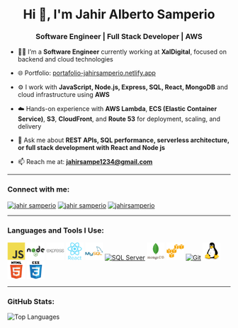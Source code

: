 <h1 align="center">Hi 👋, I'm Jahir Alberto Samperio</h1>
<h3 align="center">Software Engineer | Full Stack Developer | AWS </h3>

- 👨‍💻 I’m a **Software Engineer** currently working at **XalDigital**, focused on backend and cloud technologies

- 🌐 Portfolio: [portafolio-jahirsamperio.netlify.app](https://portafolio-jahirsamperio.netlify.app/)

- ⚙️ I work with **JavaScript, Node.js, Express, SQL, React, MongoDB** and cloud infrastructure using **AWS**

- ☁️ Hands-on experience with **AWS Lambda**, **ECS (Elastic Container Service)**, **S3**, **CloudFront**, and **Route 53** for deployment, scaling, and delivery

- 💬 Ask me about **REST APIs, SQL performance, serverless architecture, or full stack development with React and Node js**

- 📫 Reach me at: **jahirsampe1234@gmail.com**

---

<h3 align="left">Connect with me:</h3>
<p align="left">
<a href="https://linkedin.com/in/jahir-samperio-b03091255" target="blank"><img align="center" src="https://raw.githubusercontent.com/rahuldkjain/github-profile-readme-generator/master/src/images/icons/Social/linked-in-alt.svg" alt="jahir samperio" height="30" width="40" /></a>
<a href="https://fb.com/jahir.samperio.92" target="blank"><img align="center" src="https://raw.githubusercontent.com/rahuldkjain/github-profile-readme-generator/master/src/images/icons/Social/facebook.svg" alt="jahir samperio" height="30" width="40" /></a>
<a href="https://instagram.com/jahirsamperio" target="blank"><img align="center" src="https://raw.githubusercontent.com/rahuldkjain/github-profile-readme-generator/master/src/images/icons/Social/instagram.svg" alt="jahirsamperio" height="30" width="40" /></a>
</p>

---

<h3 align="left">Languages and Tools I Use:</h3>
<p align="left"> 
  <a href="https://developer.mozilla.org/en-US/docs/Web/JavaScript" target="_blank"><img src="https://raw.githubusercontent.com/devicons/devicon/master/icons/javascript/javascript-original.svg" alt="JavaScript" width="40" height="40"/></a> 
  <a href="https://nodejs.org" target="_blank"><img src="https://raw.githubusercontent.com/devicons/devicon/master/icons/nodejs/nodejs-original-wordmark.svg" alt="Node.js" width="40" height="40"/></a> 
  <a href="https://expressjs.com" target="_blank"><img src="https://raw.githubusercontent.com/devicons/devicon/master/icons/express/express-original-wordmark.svg" alt="Express.js" width="40" height="40"/></a> 
  <a href="https://reactjs.org/" target="_blank"><img src="https://raw.githubusercontent.com/devicons/devicon/master/icons/react/react-original-wordmark.svg" alt="React" width="40" height="40"/></a> 
  <a href="https://www.mysql.com/" target="_blank"><img src="https://raw.githubusercontent.com/devicons/devicon/master/icons/mysql/mysql-original-wordmark.svg" alt="MySQL" width="40" height="40"/></a> 
  <a href="https://www.microsoft.com/en-us/sql-server" target="_blank"><img src="https://www.svgrepo.com/show/303229/microsoft-sql-server-logo.svg" alt="SQL Server" width="40" height="40"/></a> 
  <a href="https://www.mongodb.com/" target="_blank"><img src="https://raw.githubusercontent.com/devicons/devicon/master/icons/mongodb/mongodb-original-wordmark.svg" alt="MongoDB" width="40" height="40"/></a> 
  <a href="https://aws.amazon.com/" target="_blank"><img src="https://raw.githubusercontent.com/devicons/devicon/master/icons/amazonwebservices/amazonwebservices-original.svg" alt="AWS" width="40" height="40"/></a> 
  <a href="https://git-scm.com/" target="_blank"><img src="https://www.vectorlogo.zone/logos/git-scm/git-scm-icon.svg" alt="Git" width="40" height="40"/></a> 
  <a href="https://www.linux.org/" target="_blank"><img src="https://raw.githubusercontent.com/devicons/devicon/master/icons/linux/linux-original.svg" alt="Linux" width="40" height="40"/></a> 
  <a href="https://www.w3.org/html/" target="_blank"><img src="https://raw.githubusercontent.com/devicons/devicon/master/icons/html5/html5-original-wordmark.svg" alt="HTML5" width="40" height="40"/></a> 
  <a href="https://www.w3schools.com/css/" target="_blank"><img src="https://raw.githubusercontent.com/devicons/devicon/master/icons/css3/css3-original-wordmark.svg" alt="CSS3" width="40" height="40"/></a> 
</p>

---

<h3 align="left">GitHub Stats:</h3>
<p>
  <img align="left" src="https://github-readme-stats.vercel.app/api/top-langs?username=jahirsamperio&show_icons=true&locale=en&layout=compact" alt="Top Languages" />
</p>


